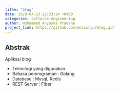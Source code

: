 ```yaml
---
title: "blog"
date: 2020-04-23 22:23:24 +0900
categories: softwrae engineering
author: Muhammad Aryuska Pradana
project_link: https://github.com/whoisryu/blog.git
---
```


## Abstrak

Aplikasi blog

- Teknologi yang digunakan
- Bahasa pemrograman : Golang
- Database : Mysql, Redis
- REST Server : Fiber
